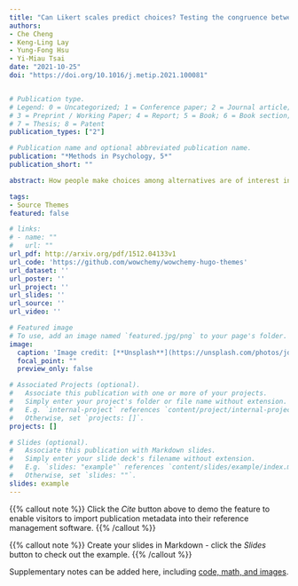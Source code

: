 ```yaml
---
title: "Can Likert scales predict choices? Testing the congruence between using Likert scale and comparative judgment on measuring attribution"
authors:
- Che Cheng
- Keng-Ling Lay
- Yung-Fong Hsu
- Yi-Miau Tsai
date: "2021-10-25"
doi: "https://doi.org/10.1016/j.metip.2021.100081"


# Publication type.
# Legend: 0 = Uncategorized; 1 = Conference paper; 2 = Journal article;
# 3 = Preprint / Working Paper; 4 = Report; 5 = Book; 6 = Book section;
# 7 = Thesis; 8 = Patent
publication_types: ["2"]

# Publication name and optional abbreviated publication name.
publication: "*Methods in Psychology, 5*"
publication_short: ""

abstract: How people make choices among alternatives are of interest in different areas of psychological research. One paradigm to answer this question is by applying Likert Scale (LS) to compare the agreements to different alternatives, and the respective LS scores are then transferred into rank order of preference. However, using LS to infer choices is somewhat debatable because the measurement format of LS was not designed for revealing psychological preference. In this article, we examined to what extent it is appropriate to use quantitative indicators derived from LS to infer choices, with which we used the Comparative Judgment (CJ) procedure to represent a direct measurement of choice decision to compare. A total of 929 adolescents reported their effort and ability attributions for academic failure and success using both LS and CJ. We found that while using LS is generally accurate in predicting results obtained via CJ, the percentage of people revealing different choices inferred from LS versus CJ was 14.7% and 12.1% for the success and failure scenarios, respectively, suggesting that inferring psychological preference from LS is not without risk, at least for this sample of adolescents from a culturally-Chinese society. Furthermore, the majority of participants displaying incongruent decisions of achievement attribution via LS and CJ showed equivalent LS scores between effort and ability attributions. A goodness-of-fit test was conducted (on a model motivated by the beta-binomial distribution) and successfully eliminated the possibility that the tied LS scores in effort and ability attributions actually represent participants??true psychological state.

tags:
- Source Themes
featured: false

# links:
# - name: ""
#   url: ""
url_pdf: http://arxiv.org/pdf/1512.04133v1
url_code: 'https://github.com/wowchemy/wowchemy-hugo-themes'
url_dataset: ''
url_poster: ''
url_project: ''
url_slides: ''
url_source: ''
url_video: ''

# Featured image
# To use, add an image named `featured.jpg/png` to your page's folder. 
image:
  caption: 'Image credit: [**Unsplash**](https://unsplash.com/photos/jdD8gXaTZsc)'
  focal_point: ""
  preview_only: false

# Associated Projects (optional).
#   Associate this publication with one or more of your projects.
#   Simply enter your project's folder or file name without extension.
#   E.g. `internal-project` references `content/project/internal-project/index.md`.
#   Otherwise, set `projects: []`.
projects: []

# Slides (optional).
#   Associate this publication with Markdown slides.
#   Simply enter your slide deck's filename without extension.
#   E.g. `slides: "example"` references `content/slides/example/index.md`.
#   Otherwise, set `slides: ""`.
slides: example
---
```


{{% callout note %}}
Click the *Cite* button above to demo the feature to enable visitors to import publication metadata into their reference management software.
{{% /callout %}}

{{% callout note %}}
Create your slides in Markdown - click the *Slides* button to check out the example.
{{% /callout %}}

Supplementary notes can be added here, including [code, math, and images](https://wowchemy.com/docs/writing-markdown-latex/).
